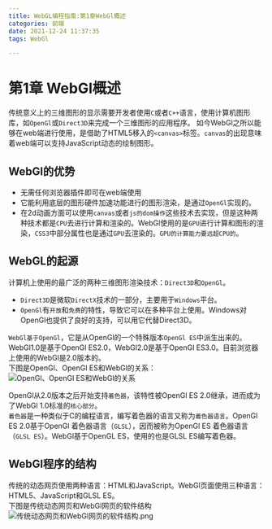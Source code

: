 ```yaml
---
title: WebGL编程指南:第1章WebGl概述
categories: 前端
date: 2021-12-24 11:37:35
tags: WebGl

---
```

<script type="text/javascript" src="/js/bai.js"></script>

# 第1章 WebGl概述
传统意义上的三维图形的显示需要开发者使用`C`或者`C++`语言，使用计算机图形库，如`OpenGl`或`Direct3D`来完成一个三维图形的应用程序。
如今WebGl之所以能够在web端进行使用，是借助了HTML5移入的`<canvas>`标签。`canvas`的出现意味着web端可以支持JavaScript动态的绘制图形。   
<!-- more -->
## WebGl的优势
- 无需任何浏览器插件即可在web端使用
- 它能利用底层的图形硬件加速功能进行的图形渲染，是通过`OpenGl`实现的。
- 在2d动画方面可以使用`canvas`或者`js的dom操作`这些技术去实现，但是这种两种技术都是`CPU`去进行计算和渲染的。WebGl使用的是`GPU`进行计算和图形的渲染，`CSS3`中部分属性也是通过`GPU`去渲染的。`GPU的计算能力要远超CPU的`。

## WebGL的起源
计算机上使用的最广泛的两种三维图形渲染技术：`Direct3D`和`OpenGl`。   
- `Direct3D`是微软`DirectX`技术的一部分，主要用于`Windows`平台。   
- `OpenGl`有`开放`和`免费`的特性，导致它可以在多种平台上使用。Windows对OpenGl也提供了良好的支持，可以用它代替Direct3D。

`WebGl基于OpenGl`，它是从OpenGl的一个特殊版本`OpenGl ES`中派生出来的。WebGl1.0是基于OpenGl ES2.0，WebGl2.0是基于OpenGl ES3.0。目前浏览器上使用的WebGl是2.0版本的。  
下图是OpenGl、OpenGl ES和WebGl的关系：
![OpenGl、OpenGl ES和WebGl的关系](OpenGl、OpenGl%20ES和WebGl的关系.png) 

OpenGl从2.0版本之后开始支持`着色器`，该特性被OpenGl ES 2.0继承，进而成为了WebGl 1.0标准的`核心部分`。  
`着色器`是一种类似于C的编程语言，编写着色器的语言又称为`着色器语言`。OpenGl ES 2.0基于OpenGl 着色器语言（`GLSL`），因而被称为OpenGl ES 着色器语言（`GLSL ES`）。WebGl基于OpenGL ES，使用的也是GLSL ES编写着色器。  

## WebGl程序的结构
传统的动态网页使用两种语言：HTML和JavaScript。WebGl页面使用三种语言：HTML5、JavaScript和GLSL ES。  
下图是传统动态网页和WebGl网页的软件结构  
![传统动态网页和WebGl网页的软件结构.png](传统动态网页和WebGl网页的软件结构.png)